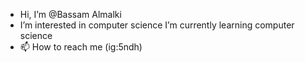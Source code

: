 - Hi, I’m @Bassam Almalki
- I’m interested in computer science
 I’m currently learning computer science
- 📫 How to reach me (ig:5ndh)

<!---
BassamAlmalki/BassamAlmalki is a ✨ special ✨ repository because its `README.md` (this file) appears on your GitHub profile.
You can click the Preview link to take a look at your changes.
--->
